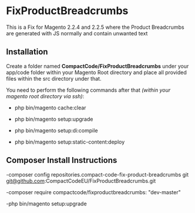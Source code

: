 # FixProductBreadcrumbs
This is a Fix for Magento 2.2.4 and 2.2.5 where the Product Breadcrumbs are generated with JS normally and contain unwanted text

## Installation

Create a folder named **CompactCode/FixProductBreadcrumbs** under your app/code folder within your Magento Root directory and place all provided files within the src directory under that.

You need to perform the following commands after that *(within your magento root directory via ssh)*:

  * php bin/magento cache:clear

  * php bin/magento setup:upgrade

  * php bin/magento setup:di:compile

  * php bin/magento setup:static-content:deploy

## Composer Install Instructions
-composer config repositories.compact-code-fix-product-breadcrumbs git git@github.com:CompactCodeEU/FixProductBreadcrumbs.git

-composer require compactcode/fixproductbreadcrumbs: "dev-master"

-php bin/magento setup:upgrade
